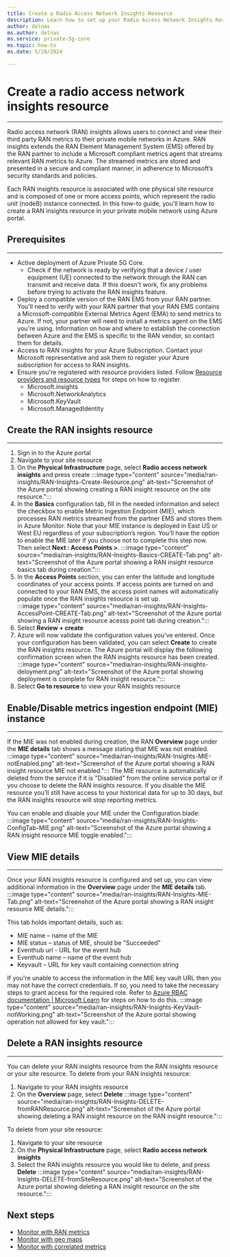 ```yaml
---
title: Create a Radio Access Network Insights Resource 
description: Learn how to set up your Radio Access Network Insights Resource
author: delnas
ms.author: delnas
ms.service: private-5g-core
ms.topic: how-to 
ms.date: 5/28/2024

---
```


# Create a radio access network insights resource 
--------------------------------------------------------------------
Radio access network (RAN) insights allows users to connect and view their third party RAN metrics to their private mobile networks in Azure. RAN insights extends the RAN Element Management System (EMS) offered by the RAN partner to include a Microsoft compliant metrics agent that streams relevant RAN metrics to Azure. The streamed metrics are stored and presented in a secure and compliant manner, in adherence to Microsoft’s security standards and policies.

Each RAN insights resource is associated with one physical site resource and is composed of one or more access points, which represent the radio unit (nodeB) instance connected. In this how-to guide, you'll learn how to create a RAN insights resource in your private mobile network using Azure portal.


## Prerequisites
--------------------------------------------------------------------
- Active deployment of Azure Private 5G Core.
    - Check if the network is ready by verifying that a device / user equipment (UE) connected to the network through the RAN can transmit and receive data. If this doesn't work, fix any problems before trying to activate the RAN insights feature.  
- Deploy a compatible version of the RAN EMS from your RAN partner. You'll need to verify with your RAN partner that your RAN EMS contains a Microsoft-compatible External Metrics Agent (EMA) to send metrics to Azure. If not, your partner will need to install a metrics agent on the EMS you're using. Information on how and where to establish the connection between Azure and the EMS is specific to the RAN vendor, so contact them for details.  
-  Access to RAN insights for your Azure Subscription. Contact your Microsoft representative and ask them to register your Azure subscription for access to RAN insights. 
- Ensure you're registered with resource providers listed. Follow [Resource providers and resource types](https://learn.microsoft.com/azure/azure-resource-manager/management/resource-providers-and-types) for steps on how to register. 
    - Microsoft.insights  
    - Microsoft.NetworkAnalytics 
    - Microsoft.KeyVault  
    - Microsoft.ManagedIdentity 



## Create the RAN insights resource
--------------------------------------------------------------------
1. Sign in to the Azure portal 
1. Navigate to your site resource
1. On the **Physical Infrastructure** page, select **Radio access network insights** and press create 
    :::image type="content" source="media/ran-insights/RAN-Insights-Create-Resource.png" alt-text="Screenshot of the Azure portal showing creating a RAN insight resource on the site resource.":::
1. In the **Basics** configuration tab, fill in the needed information and select the checkbox to enable Metric Ingestion Endpoint (MIE), which processes RAN metrics streamed from the partner EMS and stores them in Azure Monitor. Note that your MIE instance is deployed in East US or West EU regardless of your subscription’s region. You'll have the option to enable the MIE later if you choose not to complete this step now. Then select **Next : Access Points >**.
    :::image type="content" source="media/ran-insights/RAN-Insights-Basics-CREATE-Tab.png" alt-text="Screenshot of the Azure portal showing a RAN insight resource basics tab during creation.":::
1. In the **Access Points** section, you can enter the latitude and longitude coordinates of your access points. If access points are turned on and connected to your RAN EMS, the access point names will automatically populate once the RAN insights resource is set up.  
    :::image type="content" source="media/ran-insights/RAN-Insights-AccessPoint-CREATE-Tab.png" alt-text="Screenshot of the Azure portal showing a RAN insight resource acesss point tab during creation.":::
1. Select **Review + create**
1. Azure will now validate the configuration values you've entered. Once your configuration has been validated, you can select **Create** to create the RAN insights resource. The Azure portal will display the following confirmation screen when the RAN insights resource has been created.
    :::image type="content" source="media/ran-insights/RAN-insights-deloyment.png" alt-text="Screenshot of the Azure portal showing deployment is complete for RAN insight resource.":::
1. Select **Go to resource** to view your RAN insights resource 


## Enable/Disable metrics ingestion endpoint (MIE) instance
--------------------------------------------------------------------
If the MIE was not enabled during creation, the RAN **Overview** page under the **MIE details** tab shows a message stating that MIE was not enabled. 
    :::image type="content" source="media/ran-insights/RAN-Insights-MIE-notEnabled.png" alt-text="Screenshot of the Azure portal showing a RAN insight resource MIE not enabled.":::
The MIE resource is automatically deleted from the service if it is "Disabled" from the online service portal or if you choose to delete the RAN insights resource. If you disable the MIE resource you'll still have access to your historical data for up to 30 days, but the RAN insights resource will stop reporting metrics. 

You can enable and disable your MIE under the Configuration blade: 
    :::image type="content" source="media/ran-insights/RAN-Insights-ConfigTab-MIE.png" alt-text="Screenshot of the Azure portal showing a RAN insight resource MIE toggle enabled.":::



## View MIE details 
--------------------------------------------------------------------
Once your RAN insights resource is configured and set up, you can view additional information in the **Overview** page under the **MIE details** tab. 
    :::image type="content" source="media/ran-insights/RAN-Insights-MIE-Tab.png" alt-text="Screenshot of the Azure portal showing a RAN insight resource MIE details.":::

This tab holds important details, such as:  
- MIE name – name of the MIE 
- MIE status – status of MIE, should be "Succeeded" 
- Eventhub url - URL for the event hub 
- Eventhub name – name of the event hub 
- Keyvault – URL for key vault containing connection string 

If you're unable to access the information in the MIE key vault URL then you may not have the correct credentials. If so, you need to take the necessary steps to grant access for the required role. Refer to [Azure RBAC documentation | Microsoft Learn](https://learn.microsoft.com/azure/role-based-access-control/) for steps on how to do this. 
    :::image type="content" source="media/ran-insights/RAN-Insights-KeyVault-notWorking.png" alt-text="Screenshot of the Azure portal showing operation not allowed for key vault.":::



## Delete a RAN insights resource
--------------------------------------------------------------------
You can delete your RAN insights resource from the RAN insights resource or your site resource. 
To delete from your RAN insights resource: 
1. Navigate to your RAN insights resource
1. On the **Overview** page, select **Delete** 
    :::image type="content" source="media/ran-insights/RAN-Insights-DELETE-fromRANResource.png" alt-text="Screenshot of the Azure portal showing deleting a RAN insight resource on the RAN insight resource.":::


To delete from your site resource:  
1. Navigate to your site resource
1. On the **Physical Infrastructure** page, select **Radio access network insights** 
1. Select the RAN insights resource you would like to delete, and press **Delete**
    :::image type="content" source="media/ran-insights/RAN-Insights-DELETE-fromSiteResource.png" alt-text="Screenshot of the Azure portal showing deleting a RAN insight resource on the site resource.":::


## Next steps
- [Monitor with RAN metrics](ran-insights-monitor-with-ran-metrics-concepts.md)
- [Monitor with geo maps](ran-insights-monitor-with-geo-maps-concepts.md)
- [Monitor with correlated metrics](ran-insights-monitor-with-correlated-metrics-concepts.md)


